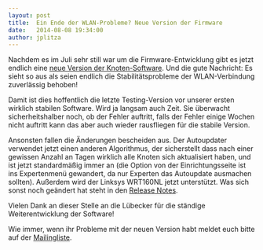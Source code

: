 ```yaml
---
layout: post
title:  Ein Ende der WLAN-Probleme? Neue Version der Firmware
date:   2014-08-08 19:34:00
author: jplitza
---
```


Nachdem es im Juli sehr still war um die Firmware-Entwicklung gibt es jetzt endlich eine [neue Version der Knoten-Software](http://downloads.bremen.freifunk.net/firmware/testing/). Und die gute Nachricht: Es sieht so aus als seien endlich die Stabilitätsprobleme der WLAN-Verbindung zuverlässig behoben!

Damit ist dies hoffentlich die letzte Testing-Version vor unserer ersten wirklich stabilen Software. Wird ja langsam auch Zeit. Sie überwacht sicherheitshalber noch, ob der Fehler auftritt, falls der Fehler einige Wochen nicht auftritt kann das aber auch wieder rausfliegen für die stabile Version.

Ansonsten fallen die Änderungen bescheiden aus. Der Autoupdater verwendet jetzt einen anderen Algorithmus, der sicherstellt dass nach einer gewissen Anzahl an Tagen wirklich alle Knoten sich aktualisiert haben, und ist jetzt standardmäßig immer an (die Option von der Einrichtungsseite ist ins Expertenmenü gewandert, da nur Experten das Autoupdate ausmachen sollten). Außerdem wird der Linksys WRT160NL jetzt unterstützt. Was sich sonst noch geändert hat steht in den [Release Notes].

Vielen Dank an dieser Stelle an die Lübecker für die ständige Weiterentwicklung der Software!

Wie immer, wenn ihr Probleme mit der neuen Version habt meldet euch bitte auf der [Mailingliste].

[Release Notes]: http://gluon.readthedocs.org/en/latest/releases/v2014.3.html
[Mailingliste]: mailto:liste@bremen.freifunk.net
